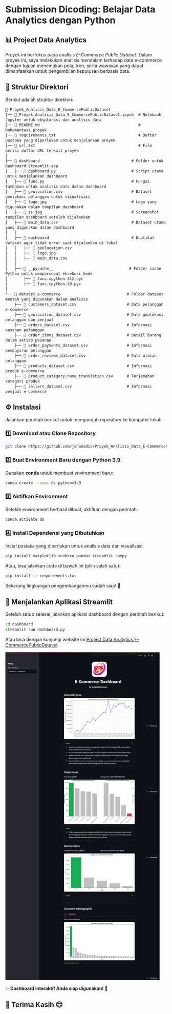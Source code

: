 # **Submission Dicoding: Belajar Data Analytics dengan Python**  

## 📊 **Project Data Analytics**  
 Proyek ini berfokus pada analisis *E-Commerce Public Dataset*. Dalam proyek ini, saya melakukan analisis mendalam terhadap data e-commerce dengan tujuan menemukan pola, tren, serta wawasan yang dapat dimanfaatkan untuk pengambilan keputusan berbasis data.  

## 📂 **Struktur Direktori**  
 
Berikut adalah struktur direktori:

```
📂 Proyek_Analisis_Data_E_CommercePublicDataset  
│── 📄 Proyek_Analisis_Data_E_CommercePublicDataset.ipynb  # Notebook Jupyter untuk eksplorasi dan analisis data  
│── 📄 README.md                                           # Dokumentasi proyek  
│── 📄 requirements.txt                                    # Daftar pustaka yang diperlukan untuk menjalankan proyek  
│── 📄 url.txt                                             # File berisi daftar URL terkait proyek  
│  
├── 📁 dashboard                                        # Folder untuk Dashboard Streamlit.app  
│   ├── 📄 dashboard.py                                 # Script utama untuk menjalankan dashboard  
│   ├── 📄 func.py                                      # Fungsi tambahan untuk analisis data dalam dashboard  
│   ├── 📄 geolocation.csv                              # Dataset geolokasi pelanggan untuk visualisasi  
│   ├── 📄 logo.jpg                                     # Logo yang digunakan dalam tampilan dashboard 
│   ├── 📄 ss.jpg                                       # Screenshot tampilan dashboard setelah dijalankan 
│   ├── 📄 main_data.csv                                # Dataset utama yang digunakan dalam dashboard  
│   │  
│   ├── 📁 dashboard                                    # Duplikat dataset agar tidak error saat dijalankan di lokal  
│   │   ├── 📄 geolocation.csv  
│   │   ├── 📄 logo.jpg  
│   │   ├── 📄 main_data.csv  
│   │  
│   ├── 📁 __pycache__                                 # Folder cache Python untuk mempercepat eksekusi kode  
│       ├── 📄 func.cpython-312.pyc  
│       ├── 📄 func.cpython-39.pyc  
│  
└── 📁 dataset e-commerce                             # Folder dataset mentah yang digunakan dalam analisis  
    ├── 📄 customers_dataset.csv                      # Data pelanggan e-commerce  
    ├── 📄 geolocation_dataset.csv                    # Data geolokasi pelanggan dan penjual  
    ├── 📄 orders_dataset.csv                         # Informasi pesanan pelanggan  
    ├── 📄 order_items_dataset.csv                    # Detail barang dalam setiap pesanan  
    ├── 📄 order_payments_dataset.csv                 # Informasi pembayaran pelanggan  
    ├── 📄 order_reviews_dataset.csv                  # Data ulasan pelanggan  
    ├── 📄 products_dataset.csv                       # Informasi produk e-commerce  
    ├── 📄 product_category_name_translation.csv      # Terjemahan kategori produk  
    ├── 📄 sellers_dataset.csv                        # Informasi penjual e-commerce  
```
 

## ⚙ **Instalasi**  
Jalankan perintah berikut untuk mengunduh repository ke komputer lokal:  

### **1️⃣ Download atau Clone Repository**  
```bash
git clone https://github.com/johanadis/Proyek_Analisis_Data_E-CommercePublicDataset.git
```

### **2️⃣ Buat Environment Baru dengan Python 3.9**  
Gunakan **conda** untuk membuat environment baru:  
```bash
conda create --name ds python=3.9  
```

### **3️⃣ Aktifkan Environment**  
Setelah environment berhasil dibuat, aktifkan dengan perintah:  
```bash
conda activate ds  
```

### **4️⃣ Install Dependensi yang Dibutuhkan**  
Instal pustaka yang diperlukan untuk analisis data dan visualisasi:  
```bash
pip install matplotlib seaborn pandas streamlit numpy
```
Atau, bisa jalankan code di bawah ini (pilih salah satu):
```bash
pip install -r requirements.txt
```

Sekarang lingkungan pengembanganmu sudah siap! 🚀  

## 🎯 **Menjalankan Aplikasi Streamlit**  
Setelah setup selesai, jalankan aplikasi dashboard dengan perintah berikut:  

```bash
cd dashboard
streamlit run dashboard.py  
```  
Atau bisa dengan kunjungi website ini [Project Data Analytics E-CommercePublicDataset](https://e-commerce-johanadi.streamlit.app/)

<img src="./dashboard/ss.png" alt="SS Streamlit App"></img>

✨ **Dashboard interaktif Anda siap digunakan!** 🎉  



## 🙏 **Terima Kasih** 😊
